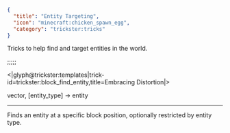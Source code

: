 ```json
{
  "title": "Entity Targeting",
  "icon": "minecraft:chicken_spawn_egg",
  "category": "trickster:tricks"
}
```

Tricks to help find and target entities in the world.

;;;;;

<|glyph@trickster:templates|trick-id=trickster:block_find_entity,title=Embracing Distortion|>

vector, [entity_type] -> entity

---

Finds an entity at a specific block position, optionally restricted by entity type.
